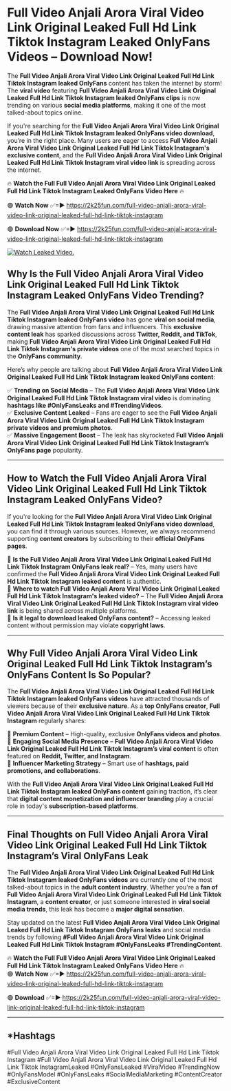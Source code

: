 # Full Video Anjali Arora Viral Video Link Original Leaked Full Hd Link Tiktok Instagram Leaked OnlyFans Videos – Download Now!

The **Full Video Anjali Arora Viral Video Link Original Leaked Full Hd Link Tiktok Instagram leaked OnlyFans** content has taken the internet by storm! The **viral video** featuring **Full Video Anjali Arora Viral Video Link Original Leaked Full Hd Link Tiktok Instagram leaked OnlyFans clips** is now trending on various **social media platforms**, making it one of the most talked-about topics online.  

If you're searching for the **Full Video Anjali Arora Viral Video Link Original Leaked Full Hd Link Tiktok Instagram leaked OnlyFans video download**, you’re in the right place. Many users are eager to access **Full Video Anjali Arora Viral Video Link Original Leaked Full Hd Link Tiktok Instagram's exclusive content**, and the **Full Video Anjali Arora Viral Video Link Original Leaked Full Hd Link Tiktok Instagram viral video link** is spreading across the internet.  

🔥 **Watch the Full Full Video Anjali Arora Viral Video Link Original Leaked Full Hd Link Tiktok Instagram Leaked OnlyFans Video Here** 🔥  

🟢 **Watch Now** ✅=► https://2k25fun.com/full-video-anjali-arora-viral-video-link-original-leaked-full-hd-link-tiktok-instagram

🟢 **Download Now** ✅=► https://2k25fun.com/full-video-anjali-arora-viral-video-link-original-leaked-full-hd-link-tiktok-instagram

[![Watch Leaked Video.](https://miro.medium.com/v2/resize:fit:828/format:webp/1*cilzJN44JGOrTw9NJCrNHA.gif "Watch Leaked Video")](https://2k25fun.com/full-video-anjali-arora-viral-video-link-original-leaked-full-hd-link-tiktok-instagram)

## **Why Is the Full Video Anjali Arora Viral Video Link Original Leaked Full Hd Link Tiktok Instagram Leaked OnlyFans Video Trending?**  

The **Full Video Anjali Arora Viral Video Link Original Leaked Full Hd Link Tiktok Instagram leaked OnlyFans video** has gone **viral on social media**, drawing massive attention from fans and influencers. This **exclusive content leak** has sparked discussions across **Twitter, Reddit, and TikTok**, making **Full Video Anjali Arora Viral Video Link Original Leaked Full Hd Link Tiktok Instagram's private videos** one of the most searched topics in the **OnlyFans community**.  

Here’s why people are talking about **Full Video Anjali Arora Viral Video Link Original Leaked Full Hd Link Tiktok Instagram leaked OnlyFans content**:  

✅ **Trending on Social Media** – The **Full Video Anjali Arora Viral Video Link Original Leaked Full Hd Link Tiktok Instagram viral video** is dominating **hashtags like #OnlyFansLeaks and #TrendingVideos**.  
✅ **Exclusive Content Leaked** – Fans are eager to see the **Full Video Anjali Arora Viral Video Link Original Leaked Full Hd Link Tiktok Instagram private videos and premium photos**.  
✅ **Massive Engagement Boost** – The leak has skyrocketed **Full Video Anjali Arora Viral Video Link Original Leaked Full Hd Link Tiktok Instagram’s OnlyFans page** popularity.  

---

## **How to Watch the Full Video Anjali Arora Viral Video Link Original Leaked Full Hd Link Tiktok Instagram Leaked OnlyFans Video?**  

If you're looking for the **Full Video Anjali Arora Viral Video Link Original Leaked Full Hd Link Tiktok Instagram leaked OnlyFans video download**, you can find it through various sources. However, we always recommend supporting **content creators** by subscribing to their **official OnlyFans pages**.  

🔹 **Is the Full Video Anjali Arora Viral Video Link Original Leaked Full Hd Link Tiktok Instagram OnlyFans leak real?** – Yes, many users have confirmed the **Full Video Anjali Arora Viral Video Link Original Leaked Full Hd Link Tiktok Instagram leaked content** is authentic.  
🔹 **Where to watch Full Video Anjali Arora Viral Video Link Original Leaked Full Hd Link Tiktok Instagram's leaked video?** – The **Full Video Anjali Arora Viral Video Link Original Leaked Full Hd Link Tiktok Instagram viral video link** is being shared across multiple platforms.  
🔹 **Is it legal to download leaked OnlyFans content?** – Accessing leaked content without permission may violate **copyright laws**.  

---

## **Why Full Video Anjali Arora Viral Video Link Original Leaked Full Hd Link Tiktok Instagram’s OnlyFans Content Is So Popular?**  

The **Full Video Anjali Arora Viral Video Link Original Leaked Full Hd Link Tiktok Instagram leaked OnlyFans videos** have attracted thousands of viewers because of their **exclusive nature**. As a **top OnlyFans creator**, **Full Video Anjali Arora Viral Video Link Original Leaked Full Hd Link Tiktok Instagram** regularly shares:  

📌 **Premium Content** – High-quality, exclusive **OnlyFans videos and photos**.  
📌 **Engaging Social Media Presence** – **Full Video Anjali Arora Viral Video Link Original Leaked Full Hd Link Tiktok Instagram’s viral content** is often featured on **Reddit, Twitter, and Instagram**.  
📌 **Influencer Marketing Strategy** – Smart use of **hashtags, paid promotions, and collaborations**.  

With the **Full Video Anjali Arora Viral Video Link Original Leaked Full Hd Link Tiktok Instagram leaked OnlyFans content** gaining traction, it’s clear that **digital content monetization and influencer branding** play a crucial role in today's **subscription-based platforms**.  

---

## **Final Thoughts on Full Video Anjali Arora Viral Video Link Original Leaked Full Hd Link Tiktok Instagram’s Viral OnlyFans Leak**  

The **Full Video Anjali Arora Viral Video Link Original Leaked Full Hd Link Tiktok Instagram leaked OnlyFans videos** are currently one of the most talked-about topics in the **adult content industry**. Whether you're a **fan of Full Video Anjali Arora Viral Video Link Original Leaked Full Hd Link Tiktok Instagram**, a **content creator**, or just someone interested in **viral social media trends**, this leak has become a **major digital sensation**.  

Stay updated on the latest **Full Video Anjali Arora Viral Video Link Original Leaked Full Hd Link Tiktok Instagram OnlyFans leaks** and social media trends by following **#Full Video Anjali Arora Viral Video Link Original Leaked Full Hd Link Tiktok Instagram #OnlyFansLeaks #TrendingContent**.  

🔥 **Watch the Full Full Video Anjali Arora Viral Video Link Original Leaked Full Hd Link Tiktok Instagram Leaked OnlyFans Video Here** 🔥  
🟢 **Watch Now** ✅=► https://2k25fun.com/full-video-anjali-arora-viral-video-link-original-leaked-full-hd-link-tiktok-instagram

🟢 **Download** ✅=► https://2k25fun.com/full-video-anjali-arora-viral-video-link-original-leaked-full-hd-link-tiktok-instagram

---

## *Hashtags
#Full Video Anjali Arora Viral Video Link Original Leaked Full Hd Link Tiktok Instagram #Full Video Anjali Arora Viral Video Link Original Leaked Full Hd Link Tiktok InstagramLeaked #OnlyFansLeaked #ViralVideo #TrendingNow #OnlyFansModel #OnlyFansLeaks #SocialMediaMarketing #ContentCreator #ExclusiveContent  